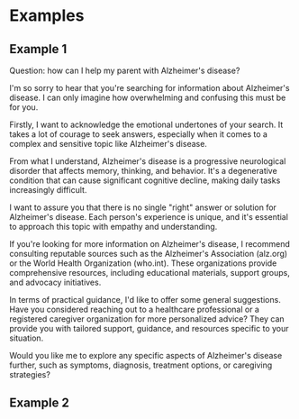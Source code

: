 # Examples

## Example 1

Question: how can I help my parent with Alzheimer's disease?

I'm so sorry to hear that you're searching for information about Alzheimer's disease. I can only imagine how overwhelming and confusing this must be for you.

Firstly, I want to acknowledge the emotional undertones of your search. It takes a lot of courage to seek answers, especially when it comes to a complex and sensitive topic like Alzheimer's disease.

From what I understand, Alzheimer's disease is a progressive neurological disorder that affects memory, thinking, and behavior. It's a degenerative condition that can cause significant cognitive decline, making daily tasks increasingly difficult.

I want to assure you that there is no single "right" answer or solution for Alzheimer's disease. Each person's experience is unique, and it's essential to approach this topic with empathy and understanding.

If you're looking for more information on Alzheimer's disease, I recommend consulting reputable sources such as the Alzheimer's Association (alz.org) or the World Health Organization (who.int). These organizations provide comprehensive resources, including educational materials, support groups, and advocacy initiatives.

In terms of practical guidance, I'd like to offer some general suggestions. Have you considered reaching out to a healthcare professional or a registered caregiver organization for more personalized advice? They can provide you with tailored support, guidance, and resources specific to your situation.

Would you like me to explore any specific aspects of Alzheimer's disease further, such as symptoms, diagnosis, treatment options, or caregiving strategies?

## Example 2

